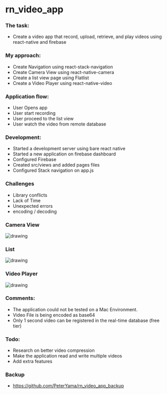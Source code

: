 # rn_video_app

### The task:
  - Create a video app that record, upload, retrieve, and play videos using react-native and firebase

### My approach:
 - Create Navigation using react-stack-navigation
 - Create Camera View using react-native-camera
 - Create a list view page using Flatlist
 - Create a Video Player using react-native-video

### Application flow:
  - User Opens app
  - User start recording
  - User proceed to the list view
  - User watch the video from remote database

### Development:
  - Started a development server using bare react native
  - Started a new application on firebase dashboard
  - Configured Firebase
  - Created src/views and added pages files
  - Configured Stack navigation on app.js

### Challenges
  - Library conflicts
  - Lack of Time
  - Unexpected errors
  - encoding / decoding
  
### Camera View
![drawing](https://i.imgur.com/SxBzgEo.png) 
### List 
![drawing](https://i.imgur.com/xNPHVlj.png)
### Video Player
![drawing](https://i.imgur.com/HTpx9er.png)

### Comments:
  - The application could not be tested on a Mac Environment. 
  - Video File is being encoded as base64
  - Only 1 second video can be registered in the real-time database (free tier)

### Todo:
  - Research on better video compression
  - Make the application read and write multiple videos
  - Add extra features

### Backup
  - https://github.com/PeterYama/rn_video_app_backup
